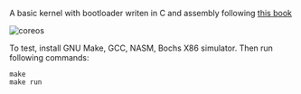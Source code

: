 A basic kernel with bootloader writen in C and assembly following [this book](https://www.cs.bham.ac.uk/~exr/lectures/opsys/10_11/lectures/os-dev.pdf)


![coreos](https://i.imgur.com/cF5Zc2G.png)

To test, install GNU Make, GCC, NASM, Bochs X86 simulator. Then run following commands:

```
make
make run
```
